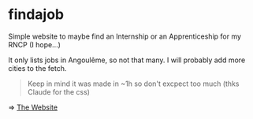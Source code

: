 # findajob

Simple website to maybe find an Internship or an Apprenticeship for my RNCP (I hope...)

It only lists jobs in Angoulême, so not that many. I will probably add more cities to the fetch.

> Keep in mind it was made in ~1h so don't excpect too much (thks Claude for the css)



=> [The Website](https://haletran.github.io/findajob/)

